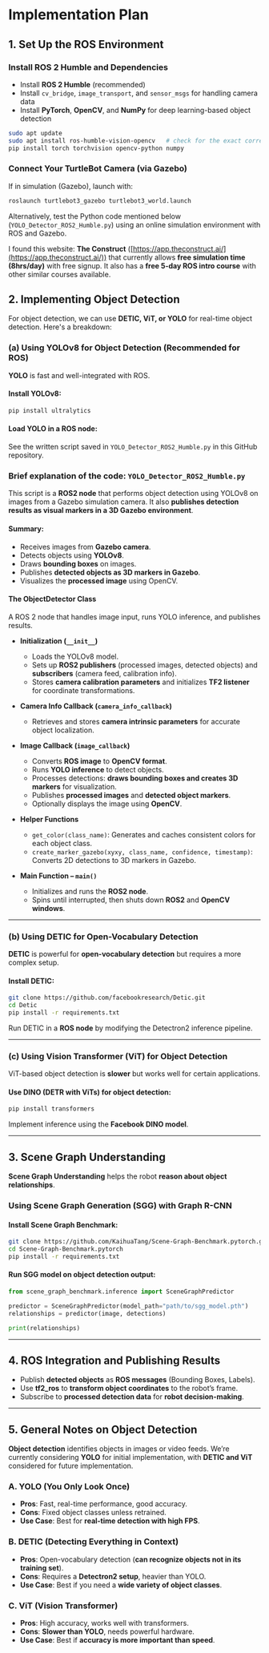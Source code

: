# Implementation Plan

## 1. Set Up the ROS Environment

### Install ROS 2 Humble and Dependencies

- Install **ROS 2 Humble** (recommended)
- Install `cv_bridge`, `image_transport`, and `sensor_msgs` for handling camera data
- Install **PyTorch**, **OpenCV**, and **NumPy** for deep learning-based object detection

```bash
sudo apt update
sudo apt install ros-humble-vision-opencv   # check for the exact correct version for ROS 2 Humble
pip install torch torchvision opencv-python numpy
```

### Connect Your TurtleBot Camera (via Gazebo)

If in simulation (Gazebo), launch with:

```bash
roslaunch turtlebot3_gazebo turtlebot3_world.launch
```

Alternatively, test the Python code mentioned below (`YOLO_Detector_ROS2_Humble.py`) using an online simulation environment with ROS and Gazebo. 

I found this website: **The Construct** ([https://app.theconstruct.ai/](https://app.theconstruct.ai/)) that currently allows **free simulation time (8hrs/day)** with free signup. It also has a **free 5-day ROS intro course** with other similar courses available.

## 2. Implementing Object Detection

For object detection, we can use **DETIC, ViT, or YOLO** for real-time object detection. Here's a breakdown:

### (a) Using YOLOv8 for Object Detection (Recommended for ROS)

**YOLO** is fast and well-integrated with ROS.

#### Install YOLOv8:

```bash
pip install ultralytics
```

#### Load YOLO in a ROS node:

See the written script saved in `YOLO_Detector_ROS2_Humble.py` in this GitHub repository.

### Brief explanation of the code: `YOLO_Detector_ROS2_Humble.py`

This script is a **ROS2 node** that performs object detection using YOLOv8 on images from a Gazebo simulation camera. It also **publishes detection results as visual markers in a 3D Gazebo environment**.

#### Summary:

- Receives images from **Gazebo camera**.
- Detects objects using **YOLOv8**.
- Draws **bounding boxes** on images.
- Publishes **detected objects as 3D markers in Gazebo**.
- Visualizes the **processed image** using OpenCV.

#### The **ObjectDetector** Class

A ROS 2 node that handles image input, runs YOLO inference, and publishes results.

- **Initialization (`__init__`)**
  - Loads the YOLOv8 model.
  - Sets up **ROS2 publishers** (processed images, detected objects) and **subscribers** (camera feed, calibration info).
  - Stores **camera calibration parameters** and initializes **TF2 listener** for coordinate transformations.

- **Camera Info Callback (`camera_info_callback`)**
  - Retrieves and stores **camera intrinsic parameters** for accurate object localization.

- **Image Callback (`image_callback`)**
  - Converts **ROS image** to **OpenCV format**.
  - Runs **YOLO inference** to detect objects.
  - Processes detections: **draws bounding boxes and creates 3D markers** for visualization.
  - Publishes **processed images** and **detected object markers**.
  - Optionally displays the image using **OpenCV**.

- **Helper Functions**
  - `get_color(class_name)`: Generates and caches consistent colors for each object class.
  - `create_marker_gazebo(xyxy, class_name, confidence, timestamp)`: Converts 2D detections to 3D markers in Gazebo.

- **Main Function – `main()`**
  - Initializes and runs the **ROS2 node**.
  - Spins until interrupted, then shuts down **ROS2** and **OpenCV windows**.

---

### (b) Using DETIC for Open-Vocabulary Detection

**DETIC** is powerful for **open-vocabulary detection** but requires a more complex setup.

#### Install DETIC:

```bash
git clone https://github.com/facebookresearch/Detic.git
cd Detic
pip install -r requirements.txt
```

Run DETIC in a **ROS node** by modifying the Detectron2 inference pipeline.

---

### (c) Using Vision Transformer (ViT) for Object Detection

ViT-based object detection is **slower** but works well for certain applications.

#### Use DINO (DETR with ViTs) for object detection:

```bash
pip install transformers
```

Implement inference using the **Facebook DINO model**.

---

## 3. Scene Graph Understanding

**Scene Graph Understanding** helps the robot **reason about object relationships**.

### Using Scene Graph Generation (SGG) with Graph R-CNN

#### Install Scene Graph Benchmark:

```bash
git clone https://github.com/KaihuaTang/Scene-Graph-Benchmark.pytorch.git
cd Scene-Graph-Benchmark.pytorch
pip install -r requirements.txt
```

#### Run SGG model on object detection output:

```python
from scene_graph_benchmark.inference import SceneGraphPredictor

predictor = SceneGraphPredictor(model_path="path/to/sgg_model.pth")
relationships = predictor(image, detections)

print(relationships)
```

---

## 4. ROS Integration and Publishing Results

- Publish **detected objects** as **ROS messages** (Bounding Boxes, Labels).
- Use **tf2_ros** to **transform object coordinates** to the robot’s frame.
- Subscribe to **processed detection data** for **robot decision-making**.

---

## 5. General Notes on Object Detection

**Object detection** identifies objects in images or video feeds. We’re currently considering **YOLO** for initial implementation, with **DETIC and ViT** considered for future implementation.

### A. YOLO (You Only Look Once)
- **Pros**: Fast, real-time performance, good accuracy.
- **Cons**: Fixed object classes unless retrained.
- **Use Case**: Best for **real-time detection with high FPS**.

### B. DETIC (Detecting Everything in Context)
- **Pros**: Open-vocabulary detection (**can recognize objects not in its training set**).
- **Cons**: Requires a **Detectron2 setup**, heavier than YOLO.
- **Use Case**: Best if you need a **wide variety of object classes**.

### C. ViT (Vision Transformer)
- **Pros**: High accuracy, works well with transformers.
- **Cons**: **Slower than YOLO**, needs powerful hardware.
- **Use Case**: Best if **accuracy is more important than speed**.
